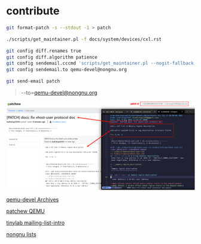 
# contribute

```bash
git format-patch -s --stdout -1 > patch
```

```bash
./scripts/get_maintainer.pl -f docs/system/devices/cxl.rst
```

```bash
git config diff.renames true
git config diff.algorithm patience
git config sendemail.cccmd 'scripts/get_maintainer.pl --nogit-fallback'
git config sendemail.to qemu-devel@nongnu.org
```

```bash
git send-email patch
```

> --to=qemu-devel@nongnu.org 

![20240804131057](https://raw.githubusercontent.com/learner-lu/picbed/master/20240804131057.png)

[qemu-devel Archives](https://lists.nongnu.org/archive/html/qemu-devel/)

[patchew QEMU](https://patchew.org/QEMU/)

[tinylab mailing-list-intro](https://tinylab.org/mailing-list-intro/)

[nongnu lists](https://lists.nongnu.org/archive/html/qemu-devel/2024-07/msg05067.html)